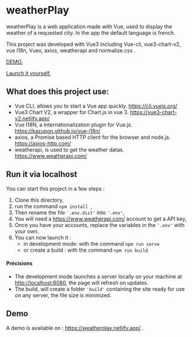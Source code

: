 # weatherPlay

weatherPlay is a web application made with Vue, used to display the weather of a requested city.
In the app the default language is french.

This project was developed with Vue3 including Vue-cli, vue3-chart-v2, vue I18n, Vuex, axios, weatherapi and normalize.css .

[DEMO.](#demo)

[Launch it yourself.](#run-it-via-localhost)

## What does this project use:
- Vue CLI, allows you to start a Vue app quickly. https://cli.vuejs.org/
- Vue3 Chart V2, a wrapper for Chart.js in vue 3. https://vue3-chart-v2.netlify.app/
- Vue I18N, a  Internationalization plugin for Vue.js. https://kazupon.github.io/vue-i18n/
- axios, a Promise based HTTP client for the browser and node.js. https://axios-http.com/
- weatherapi, is used to get the weather datas. https://www.weatherapi.com/

## Run it via localhost
You can start this project in a few steps :
1. Clone this directory,
2. run the command ```npm install ```,
3. Then rename the file ```'.env.dist'``` into ```'.env'```,
4. You will need a https://www.weatherapi.com/ account to get a API key,
5. Once you have your accounts, replace the variables in the ```'.env'``` with your own.
6. You can now launch it :
    - in development mode: with the command ```npm run serve ```
    - or create a build : with the command ```npm run build ```

#### Précisions

- The development mode launches a server locally on your machine at [http://localhost:8080](http://localhost:8080), the page will refresh on updates.
- The build, will create a folder ```'build'``` containing the site ready for use on any server, the file size is minimized.

## Demo

A demo is available on : https://weatherplay.netlify.app/ .